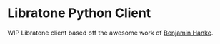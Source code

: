 # Libratone Python Client

WIP Libratone client based off the awesome work of [Benjamin Hanke][0].


[0]: https://benjaminhanke.de/baublog/technik/libratone-zipp-wlan-lautsprecher-in-loxone-einbinden/
